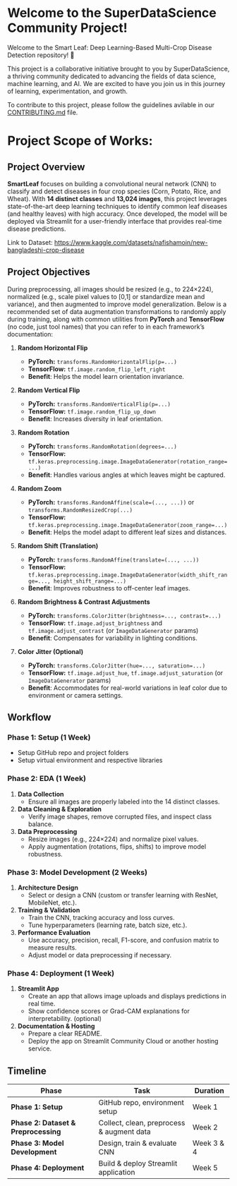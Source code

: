 # Welcome to the SuperDataScience Community Project!
Welcome to the Smart Leaf: Deep Learning-Based Multi-Crop Disease Detection repository! 🎉

This project is a collaborative initiative brought to you by SuperDataScience, a thriving community dedicated to advancing the fields of data science, machine learning, and AI. We are excited to have you join us in this journey of learning, experimentation, and growth.

To contribute to this project, please follow the guidelines avilable in our [CONTRIBUTING.md](CONTRIBUTING.md) file.

# Project Scope of Works:

## Project Overview
**SmartLeaf** focuses on building a convolutional neural network (CNN) to classify and detect diseases in four crop species (Corn, Potato, Rice, and Wheat). With **14 distinct classes** and **13,024 images**, this project leverages state-of-the-art deep learning techniques to identify common leaf diseases (and healthy leaves) with high accuracy. Once developed, the model will be deployed via Streamlit for a user-friendly interface that provides real-time disease predictions.

Link to Dataset: https://www.kaggle.com/datasets/nafishamoin/new-bangladeshi-crop-disease

## Project Objectives
During preprocessing, all images should be resized (e.g., to 224×224), normalized (e.g., scale pixel values to [0,1] or standardize mean and variance), and then augmented to improve model generalization. Below is a recommended set of data augmentation transformations to randomly apply during training, along with common utilities from **PyTorch** and **TensorFlow** (no code, just tool names) that you can refer to in each framework’s documentation:

1. **Random Horizontal Flip**  
   - **PyTorch:** `transforms.RandomHorizontalFlip(p=...)`  
   - **TensorFlow:** `tf.image.random_flip_left_right`  
   - **Benefit**: Helps the model learn orientation invariance.

2. **Random Vertical Flip**  
   - **PyTorch:** `transforms.RandomVerticalFlip(p=...)`  
   - **TensorFlow:** `tf.image.random_flip_up_down`  
   - **Benefit**: Increases diversity in leaf orientation.

3. **Random Rotation**  
   - **PyTorch:** `transforms.RandomRotation(degrees=...)`  
   - **TensorFlow:** `tf.keras.preprocessing.image.ImageDataGenerator(rotation_range=...)`  
   - **Benefit**: Handles various angles at which leaves might be captured.

4. **Random Zoom**  
   - **PyTorch:** `transforms.RandomAffine(scale=(..., ...))` or `transforms.RandomResizedCrop(...)`  
   - **TensorFlow:** `tf.keras.preprocessing.image.ImageDataGenerator(zoom_range=...)`  
   - **Benefit**: Helps the model adapt to different leaf sizes and distances.

5. **Random Shift (Translation)**  
   - **PyTorch:** `transforms.RandomAffine(translate=(..., ...))`  
   - **TensorFlow:** `tf.keras.preprocessing.image.ImageDataGenerator(width_shift_range=..., height_shift_range=...)`  
   - **Benefit**: Improves robustness to off-center leaf images.

6. **Random Brightness & Contrast Adjustments**  
   - **PyTorch:** `transforms.ColorJitter(brightness=..., contrast=...)`  
   - **TensorFlow:** `tf.image.adjust_brightness` and `tf.image.adjust_contrast` (or `ImageDataGenerator` params)  
   - **Benefit**: Compensates for variability in lighting conditions.

7. **Color Jitter (Optional)**  
   - **PyTorch:** `transforms.ColorJitter(hue=..., saturation=...)`  
   - **TensorFlow:** `tf.image.adjust_hue`, `tf.image.adjust_saturation` (or `ImageDataGenerator` params)  
   - **Benefit**: Accommodates for real-world variations in leaf color due to environment or camera settings.

## Workflow

### **Phase 1: Setup (1 Week)**
- Setup GitHub repo and project folders
- Setup virtual environment and respective libraries

### **Phase 2: EDA (1 Week)**
1. **Data Collection**  
   - Ensure all images are properly labeled into the 14 distinct classes.
2. **Data Cleaning & Exploration**  
   - Verify image shapes, remove corrupted files, and inspect class balance.
3. **Data Preprocessing**  
   - Resize images (e.g., 224×224) and normalize pixel values.  
   - Apply augmentation (rotations, flips, shifts) to improve model robustness.

### **Phase 3: Model Development (2 Weeks)**
1. **Architecture Design**  
   - Select or design a CNN (custom or transfer learning with ResNet, MobileNet, etc.).
2. **Training & Validation**  
   - Train the CNN, tracking accuracy and loss curves.  
   - Tune hyperparameters (learning rate, batch size, etc.).
3. **Performance Evaluation**  
   - Use accuracy, precision, recall, F1-score, and confusion matrix to measure results.  
   - Adjust model or data preprocessing if necessary.

### **Phase 4: Deployment (1 Week)**
1. **Streamlit App**  
   - Create an app that allows image uploads and displays predictions in real time.  
   - Show confidence scores or Grad-CAM explanations for interpretability. (optional)
1. **Documentation & Hosting**  
   - Prepare a clear README.  
   - Deploy the app on Streamlit Community Cloud or another hosting service.

## Timeline

| Phase                                | Task                                      | Duration   |
| ------------------------------------ | ----------------------------------------- | ---------- |
| **Phase 1: Setup**                   | GitHub repo, environment setup            | Week 1     |
| **Phase 2: Dataset & Preprocessing** | Collect, clean, preprocess & augment data | Week 2     |
| **Phase 3: Model Development**       | Design, train & evaluate CNN              | Week 3 & 4 |
| **Phase 4: Deployment**              | Build & deploy Streamlit application      | Week 5     |
